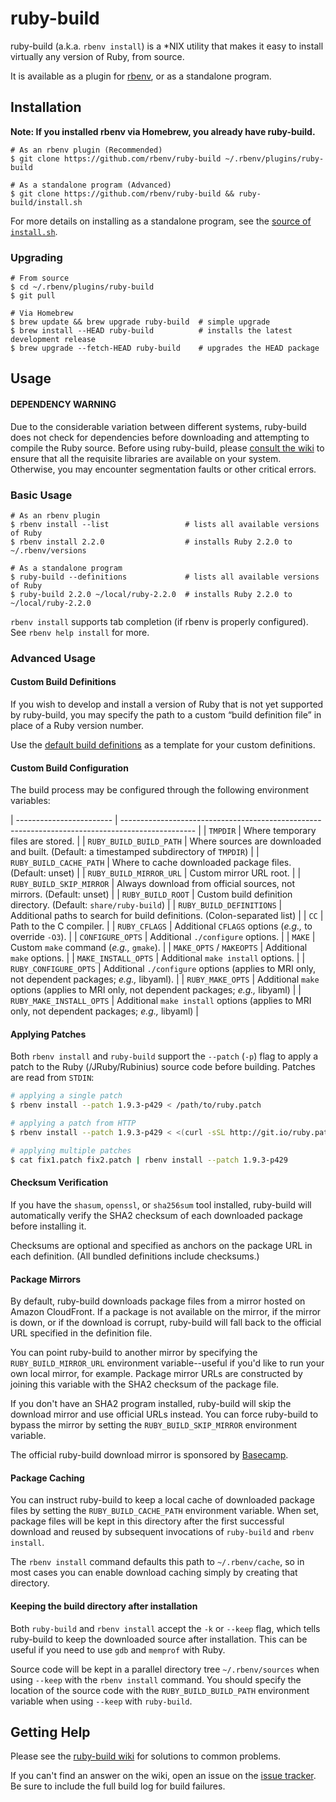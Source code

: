 # ruby-build

ruby-build (a.k.a. `rbenv install`) is a \*NIX utility that makes it easy to
install virtually any version of Ruby, from source.

It is available as a plugin for [rbenv](https://github.com/rbenv/rbenv), or as
a standalone program.

## Installation

**Note: If you installed rbenv via Homebrew, you already have ruby-build.**

    # As an rbenv plugin (Recommended)
    $ git clone https://github.com/rbenv/ruby-build ~/.rbenv/plugins/ruby-build

    # As a standalone program (Advanced)
    $ git clone https://github.com/rbenv/ruby-build && ruby-build/install.sh

For more details on installing as a standalone program, see the [source of `install.sh`](https://github.com/rbenv/ruby-build/blob/master/install.sh).

### Upgrading

    # From source
    $ cd ~/.rbenv/plugins/ruby-build
    $ git pull

    # Via Homebrew
    $ brew update && brew upgrade ruby-build  # simple upgrade
    $ brew install --HEAD ruby-build          # installs the latest development release
    $ brew upgrade --fetch-HEAD ruby-build    # upgrades the HEAD package

## Usage

#### DEPENDENCY WARNING

Due to the considerable variation between different systems, ruby-build does
not check for dependencies before downloading and attempting to compile the
Ruby source. Before using ruby-build, please [consult the
wiki](https://github.com/rbenv/ruby-build/wiki#suggested-build-environment) to
ensure that all the requisite libraries are available on your system.
Otherwise, you may encounter segmentation faults or other critical errors.

### Basic Usage

    # As an rbenv plugin
    $ rbenv install --list                 # lists all available versions of Ruby
    $ rbenv install 2.2.0                  # installs Ruby 2.2.0 to ~/.rbenv/versions

    # As a standalone program
    $ ruby-build --definitions             # lists all available versions of Ruby
    $ ruby-build 2.2.0 ~/local/ruby-2.2.0  # installs Ruby 2.2.0 to ~/local/ruby-2.2.0

`rbenv install` supports tab completion (if rbenv is properly configured). See `rbenv help install` for more.

### Advanced Usage

#### Custom Build Definitions

If you wish to develop and install a version of Ruby that is not yet supported
by ruby-build, you may specify the path to a custom “build definition file” in
place of a Ruby version number.

Use the [default build definitions][definitions] as a template for your custom
definitions.

[definitions]: https://github.com/rbenv/ruby-build/tree/master/share/ruby-build

#### Custom Build Configuration

The build process may be configured through the following environment variables:

| ------------------------ | ------------------------------------------------------------------------------------------------ |
| `TMPDIR`                 | Where temporary files are stored.                                                                |
| `RUBY_BUILD_BUILD_PATH`  | Where sources are downloaded and built. (Default: a timestamped subdirectory of `TMPDIR`)        |
| `RUBY_BUILD_CACHE_PATH`  | Where to cache downloaded package files. (Default: unset)                                        |
| `RUBY_BUILD_MIRROR_URL`  | Custom mirror URL root.                                                                          |
| `RUBY_BUILD_SKIP_MIRROR` | Always download from official sources, not mirrors. (Default: unset)                             |
| `RUBY_BUILD_ROOT`        | Custom build definition directory. (Default: `share/ruby-build`)                                 |
| `RUBY_BUILD_DEFINITIONS` | Additional paths to search for build definitions. (Colon-separated list)                         |
| `CC`                     | Path to the C compiler.                                                                          |
| `RUBY_CFLAGS`            | Additional `CFLAGS` options (_e.g.,_ to override `-O3`).                                         |
| `CONFIGURE_OPTS`         | Additional `./configure` options.                                                                |
| `MAKE`                   | Custom `make` command (_e.g.,_ `gmake`).                                                         |
| `MAKE_OPTS` / `MAKEOPTS` | Additional `make` options.                                                                       |
| `MAKE_INSTALL_OPTS`      | Additional `make install` options.                                                               |
| `RUBY_CONFIGURE_OPTS`    | Additional `./configure` options (applies to MRI only, not dependent packages; _e.g.,_ libyaml). |
| `RUBY_MAKE_OPTS`         | Additional `make` options (applies to MRI only, not dependent packages; _e.g.,_ libyaml)         |
| `RUBY_MAKE_INSTALL_OPTS` | Additional `make install` options (applies to MRI only, not dependent packages; _e.g.,_ libyaml) |

#### Applying Patches

Both `rbenv install` and `ruby-build` support the `--patch` (`-p`) flag to apply a patch to the Ruby (/JRuby/Rubinius)
source code before building. Patches are read from `STDIN`:

```sh
# applying a single patch
$ rbenv install --patch 1.9.3-p429 < /path/to/ruby.patch

# applying a patch from HTTP
$ rbenv install --patch 1.9.3-p429 < <(curl -sSL http://git.io/ruby.patch)

# applying multiple patches
$ cat fix1.patch fix2.patch | rbenv install --patch 1.9.3-p429
```

#### Checksum Verification

If you have the `shasum`, `openssl`, or `sha256sum` tool installed, ruby-build will
automatically verify the SHA2 checksum of each downloaded package before
installing it.

Checksums are optional and specified as anchors on the package URL in each
definition. (All bundled definitions include checksums.)

#### Package Mirrors

By default, ruby-build downloads package files from a mirror hosted on Amazon
CloudFront. If a package is not available on the mirror, if the mirror is
down, or if the download is corrupt, ruby-build will fall back to the official
URL specified in the definition file.

You can point ruby-build to another mirror by specifying the
`RUBY_BUILD_MIRROR_URL` environment variable--useful if you'd like to run your
own local mirror, for example. Package mirror URLs are constructed by joining
this variable with the SHA2 checksum of the package file.

If you don't have an SHA2 program installed, ruby-build will skip the download
mirror and use official URLs instead. You can force ruby-build to bypass the
mirror by setting the `RUBY_BUILD_SKIP_MIRROR` environment variable.

The official ruby-build download mirror is sponsored by
[Basecamp](https://basecamp.com/).

#### Package Caching

You can instruct ruby-build to keep a local cache of downloaded package files
by setting the `RUBY_BUILD_CACHE_PATH` environment variable. When set, package
files will be kept in this directory after the first successful download and
reused by subsequent invocations of `ruby-build` and `rbenv install`.

The `rbenv install` command defaults this path to `~/.rbenv/cache`, so in most
cases you can enable download caching simply by creating that directory.

#### Keeping the build directory after installation

Both `ruby-build` and `rbenv install` accept the `-k` or `--keep` flag, which
tells ruby-build to keep the downloaded source after installation. This can be
useful if you need to use `gdb` and `memprof` with Ruby.

Source code will be kept in a parallel directory tree `~/.rbenv/sources` when
using `--keep` with the `rbenv install` command. You should specify the
location of the source code with the `RUBY_BUILD_BUILD_PATH` environment
variable when using `--keep` with `ruby-build`.

## Getting Help

Please see the [ruby-build wiki][wiki] for solutions to common problems.

[wiki]: https://github.com/rbenv/ruby-build/wiki

If you can't find an answer on the wiki, open an issue on the [issue
tracker](https://github.com/rbenv/ruby-build/issues). Be sure to include
the full build log for build failures.
